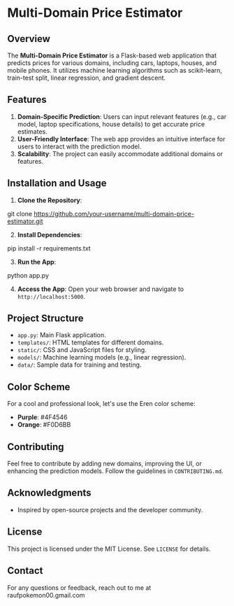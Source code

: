 # Multi-Domain Price Estimator

## Overview
The **Multi-Domain Price Estimator** is a Flask-based web application that predicts prices for various domains, including cars, laptops, houses, and mobile phones. It utilizes machine learning algorithms such as scikit-learn, train-test split, linear regression, and gradient descent.

## Features
1. **Domain-Specific Prediction**: Users can input relevant features (e.g., car model, laptop specifications, house details) to get accurate price estimates.
2. **User-Friendly Interface**: The web app provides an intuitive interface for users to interact with the prediction model.
3. **Scalability**: The project can easily accommodate additional domains or features.

## Installation and Usage
1. **Clone the Repository**:

git clone https://github.com/your-username/multi-domain-price-estimator.git

2. **Install Dependencies**:

pip install -r requirements.txt

3. **Run the App**:

python app.py

4. **Access the App**:
Open your web browser and navigate to `http://localhost:5000`.

## Project Structure
- `app.py`: Main Flask application.
- `templates/`: HTML templates for different domains.
- `static/`: CSS and JavaScript files for styling.
- `models/`: Machine learning models (e.g., linear regression).
- `data/`: Sample data for training and testing.

## Color Scheme
For a cool and professional look, let's use the Eren color scheme:
- **Purple**: #4F4546
- **Orange**: #F0D6BB

## Contributing
Feel free to contribute by adding new domains, improving the UI, or enhancing the prediction models. Follow the guidelines in `CONTRIBUTING.md`.

## Acknowledgments
- Inspired by open-source projects and the developer community.

## License
This project is licensed under the MIT License. See `LICENSE` for details.

## Contact
For any questions or feedback, reach out to me at raufpokemon00.gmail.com 